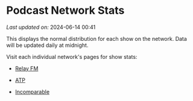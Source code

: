 # Podcast Network Stats

*Last updated on:* 2024-06-14 00:41

This displays the normal distribution for each show on the network. Data will be updated daily at midnight.

Visit each individual network's pages for show stats:  

- [Relay FM](networks/RELAY%20FM.md)

- [ATP](networks/ATP.md)

- [Incomparable](networks/INCOMPARABLE.md)